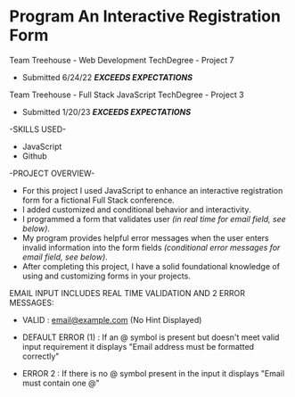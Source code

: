 # Program An Interactive Registration Form
Team Treehouse - Web Development TechDegree - Project 7
 - Submitted 6/24/22 ***EXCEEDS EXPECTATIONS***
 
Team Treehouse - Full Stack JavaScript TechDegree - Project 3
 - Submitted 1/20/23 ***EXCEEDS EXPECTATIONS***

-SKILLS USED-
* JavaScript
* Github

-PROJECT OVERVIEW-
* For this project I used JavaScript to enhance an interactive registration form for a fictional Full Stack conference.
* I added customized and conditional behavior and interactivity.
* I programmed a form that validates user *(in real time for email field, see below)*.
* My program provides helpful error messages when the user enters invalid information into the form fields *(conditional error messages for email field, see below)*.
* After completing this project, I have a solid foundational knowledge of using and customizing forms in your projects.

EMAIL INPUT INCLUDES REAL TIME VALIDATION AND 2 ERROR MESSAGES:

  * VALID : email@example.com (No Hint Displayed)

  * DEFAULT ERROR (1) : If an @ symbol is present but doesn't meet valid input requirement it displays 
      "Email address must be formatted correctly"

  * ERROR 2 : If there is no @ symbol present in the input it displays
      "Email must contain one @"
